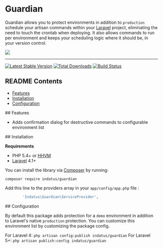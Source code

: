 # Guardian

Guardian allows you to protect environments in addition to `production` schedule your artisan commands within your [Laravel](http://laravel.com) project, eliminating the need to touch the crontab when deploying.  It also allows commands to run per environment and keeps your scheduling logic where it should be, in your version control.

<img src="https://s3.amazonaws.com/uploads.hipchat.com/64994/600576/uStJyocBGHUKxPf/Screen%20Shot%202015-02-09%20at%207.41.32%20AM.png"/>

---

[![Latest Stable Version](https://poser.pugx.org/indatus/guardian/v/stable.png)](https://packagist.org/packages/indatus/guardian) [![Total Downloads](https://poser.pugx.org/indatus/guardian/downloads.png)](https://packagist.org/packages/indatus/guardian) [![Build Status](https://travis-ci.org/Indatus/guardian.png?branch=master)](https://travis-ci.org/Indatus/guardian)

## README Contents

* [Features](#features)
* [Installation](#installation)
* [Configuration](#configuration)

<a name="features" />
## Features

 * Adds confirmation dialog for destructive commands to configurable environment list
 
<a name="installation" />
## Installation

**Requirements**

 * PHP 5.4+ or [HHVM](http://hhvm.com/)
 * [Laravel](http://laravel.com) 4.1+

You can install the library via [Composer](http://getcomposer.org) by running:

````
composer require indatus/guardian
````

Add this line to the providers array in your `app/config/app.php` file :

```php
        'Indatus\Guardian\ServiceProvider',
```
 
<a name="configuration" />
## Configuration

By default this package adds protection for a `demo` environment in addition to Laravel's native `production` protection.  You can customize this environment list by customizing the package config.
 
 For Laravel 4: `php artisan config:publish indatus/guardian`
 For Laravel 5+: `php artisan publish:config indatus/guardian`